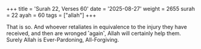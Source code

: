 +++
title = 'Surah 22, Verses 60'
date = '2025-08-27'
weight = 2655
surah = 22
ayah = 60
tags = ["allah"]
+++

That is so. And whoever retaliates in equivalence to the injury they have received, and then are wronged ˹again˺, Allah will certainly help them. Surely Allah is Ever-Pardoning, All-Forgiving.